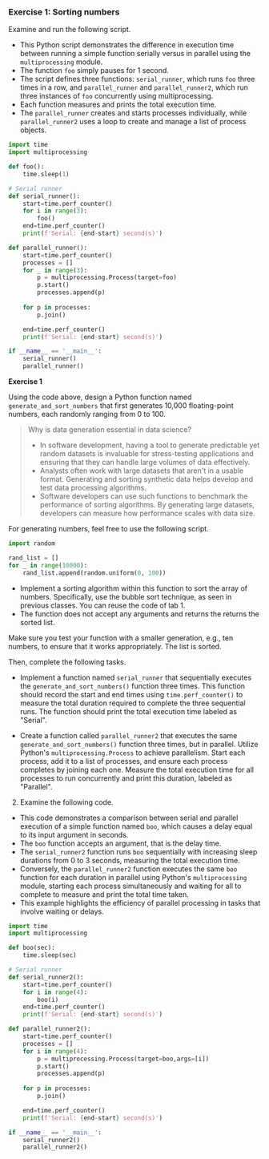 ### Exercise 1: Sorting numbers

Examine and run the following script. 

* This Python script demonstrates the difference in execution time between running a simple function serially versus in parallel using the `multiprocessing` module. 
* The function `foo` simply pauses for 1 second. 
* The script defines three functions: `serial_runner`, which runs `foo` three times in a row, and `parallel_runner` and `parallel_runner2`, which run three instances of `foo` concurrently using multiprocessing. 
* Each function measures and prints the total execution time. 
* The `parallel_runner` creates and starts processes individually, while `parallel_runner2` uses a loop to create and manage a list of process objects.

```python
import time
import multiprocessing

def foo():
    time.sleep(1)

# Serial runner
def serial_runner():
    start=time.perf_counter()
    for i in range(3):
        foo()
    end=time.perf_counter()
    print(f'Serial: {end-start} second(s)')

def parallel_runner():
    start=time.perf_counter()
    processes = []
    for _ in range(3):
        p = multiprocessing.Process(target=foo)
        p.start()
        processes.append(p)
   
    for p in processes:
        p.join()

    end=time.perf_counter()
    print(f'Serial: {end-start} second(s)')

if __name__ == '__main__':
    serial_runner()
    parallel_runner()
```

**Exercise 1**

Using the code above, design a Python function named `generate_and_sort_numbers` that first generates 10,000 floating-point numbers, each randomly ranging from 0 to 100. 

> Why is data generation essential in data science?
>
> * In software development, having a tool to generate predictable yet random datasets is invaluable for stress-testing applications and ensuring that they can handle large volumes of data effectively.
> * Analysts often work with large datasets that aren't in a usable format. Generating and sorting synthetic data helps develop and test data processing algorithms.
> * Software developers can use such functions to benchmark the performance of sorting algorithms. By generating large datasets, developers can measure how performance scales with data size.

For generating numbers, feel free to use the following script.

```python
import random

rand_list = []
for _ in range(10000):
	rand_list.append(random.uniform(0, 100))
```

* Implement a sorting algorithm within this function to sort the array of numbers. Specifically, use the bubble sort technique, as seen in previous classes. You can reuse the code of lab 1. 
* The function does not accept any arguments and returns the returns the sorted list.

Make sure you test your function with a smaller generation, e.g., ten numbers, to ensure that it works appropriately. The list is sorted.

Then, complete the following tasks.

* Implement a function named `serial_runner` that sequentially executes the `generate_and_sort_numbers()` function three times. This function should record the start and end times using `time.perf_counter()` to measure the total duration required to complete the three sequential runs. The function should print the total execution time labeled as "Serial".

* Create a function called `parallel_runner2` that executes the same `generate_and_sort_numbers()` function three times, but in parallel. Utilize Python's `multiprocessing.Process` to achieve parallelism. Start each process, add it to a list of processes, and ensure each process completes by joining each one. Measure the total execution time for all processes to run concurrently and print this duration, labeled as "Parallel".

2. Examine the following code.

* This code demonstrates a comparison between serial and parallel execution of a simple function named `boo`, which causes a delay equal to its input argument in seconds.
* The `boo` function accepts an argument, that is the delay time.
* The `serial_runner2` function runs `boo` sequentially with increasing sleep durations from 0 to 3 seconds, measuring the total execution time. 
* Conversely, the `parallel_runner2` function executes the same `boo` function for each duration in parallel using Python's `multiprocessing` module, starting each process simultaneously and waiting for all to complete to measure and print the total time taken. 
* This example highlights the efficiency of parallel processing in tasks that involve waiting or delays.

```Python
import time
import multiprocessing

def boo(sec):
    time.sleep(sec)

# Serial runner
def serial_runner2():
    start=time.perf_counter()
    for i in range(4):
        boo(i)
    end=time.perf_counter()
    print(f'Serial: {end-start} second(s)')

def parallel_runner2():
    start=time.perf_counter()
    processes = []
    for i in range(4):
        p = multiprocessing.Process(target=boo,args=[i])
        p.start()
        processes.append(p)
   
    for p in processes:
        p.join()

    end=time.perf_counter()
    print(f'Serial: {end-start} second(s)')

if __name__ == '__main__':
    serial_runner2()
    parallel_runner2()
```